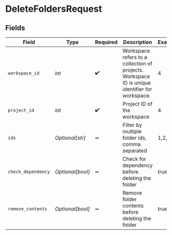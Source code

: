 # DeleteFoldersRequest


## Fields

| Field                                                                                          | Type                                                                                           | Required                                                                                       | Description                                                                                    | Example                                                                                        |
| ---------------------------------------------------------------------------------------------- | ---------------------------------------------------------------------------------------------- | ---------------------------------------------------------------------------------------------- | ---------------------------------------------------------------------------------------------- | ---------------------------------------------------------------------------------------------- |
| `workspace_id`                                                                                 | *int*                                                                                          | :heavy_check_mark:                                                                             | Workspace refers to a collection of projects. Workspace ID is unique identifier for workspace. | 4                                                                                              |
| `project_id`                                                                                   | *int*                                                                                          | :heavy_check_mark:                                                                             | Project ID of the workspace                                                                    | 4                                                                                              |
| `ids`                                                                                          | *Optional[str]*                                                                                | :heavy_minus_sign:                                                                             | Filter by multiple folder ids, comma separated                                                 | 1,2,3                                                                                          |
| `check_dependency`                                                                             | *Optional[bool]*                                                                               | :heavy_minus_sign:                                                                             | Check for dependency before deleting the folder                                                | true                                                                                           |
| `remove_contents`                                                                              | *Optional[bool]*                                                                               | :heavy_minus_sign:                                                                             | Remove folder contents before deleting the folder                                              | true                                                                                           |
